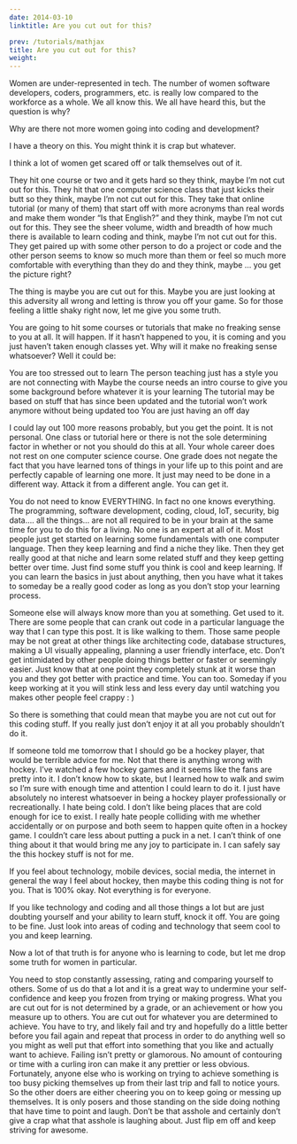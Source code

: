 ```yaml
---
date: 2014-03-10
linktitle: Are you cut out for this?

prev: /tutorials/mathjax
title: Are you cut out for this?
weight: 
---
```


Women are under-represented in tech.  The number of women software developers, coders, programmers, etc. is really low compared to the workforce as a whole.  We all know this.  We all have heard this, but the question is why?

Why are there not more women going into coding and development?

 

I have a theory on this. You might think it is crap but whatever.

 

I think a lot of women get scared off or talk themselves out of it.

They hit one course or two and it gets hard so they think, maybe I’m not cut out for this.
They hit that one computer science class that just kicks their butt so they think, maybe I’m not cut out for this. 
They take that online tutorial (or many of them) that start off with more acronyms than real words and make them wonder “Is that English?” and they think, maybe I’m not cut out for this.
They see the sheer volume, width and breadth of how much there is available to learn coding and think, maybe I’m not cut out for this.
 They get paired up with some other person to do a project or code and the other person seems to know so much more than them or feel so much more comfortable with everything than they do and they think, maybe … you get the picture right?
 

The thing is maybe you are cut out for this. Maybe you are just looking at this adversity all wrong and letting is throw you off your game. So for those feeling a little shaky right now, let me give you some truth.

 

You are going to hit some courses or tutorials that make no freaking sense to you at all. It will happen.  If it hasn’t happened to you, it is coming and you just haven’t taken enough classes yet. Why will it make no freaking sense whatsoever? Well it could be:

You are too stressed out to learn
The person teaching just has a style you are not connecting with
Maybe the course needs an intro course to give you some background before whatever it is your learning
The tutorial may be based on stuff that has since been updated and the tutorial won’t work anymore without being updated too
You are just having an off day
 

I could lay out 100 more reasons probably, but you get the point.  It is not personal. One class or tutorial here or there is not the sole determining factor in whether or not you should do this at all.  Your whole career does not rest on one computer science course. One grade does not negate the fact that you have learned tons of things in your life up to this point and are perfectly capable of learning one more.  It just may need to be done in a different way.  Attack it from a different angle.  You can get it.

 

You do not need to know EVERYTHING. In fact no one knows everything. The programming, software development, coding, cloud, IoT, security, big data…. all the things… are not all required to be in your brain at the same time for you to do this for a living.  No one is an expert at all of it.  Most people just get started on learning some fundamentals with one computer language. Then they keep learning and find a niche they like.  Then they get really good at that niche and learn some related stuff and they keep getting better over time.  Just find some stuff you think is cool and keep learning.  If you can learn the basics in just about anything, then you have what it takes to someday be a really good coder as long as you don’t stop your learning process.

 

Someone else will always know more than you at something. Get used to it. There are some people that can crank out code in a particular language the way that I can type this post.  It is like walking to them.  Those same people may be not great at other things like architecting code, database structures, making a UI visually appealing, planning a user friendly interface, etc.  Don’t get intimidated by other people doing things better or faster or seemingly easier.  Just know that at one point they completely stunk at it worse than you and they got better with practice and time. You can too. Someday if you keep working at it you will stink less and less every day until watching you makes other people feel crappy : )

 

So there is something that could mean that maybe you are not cut out for this coding stuff. If you really just don’t enjoy it at all you probably shouldn’t do it.

 

If someone told me tomorrow that I should go be a hockey player, that would be terrible advice for me. Not that there is anything wrong with hockey.  I’ve watched a few hockey games and it seems like the fans are pretty into it. I don’t know how to skate, but I learned how to walk and swim so I’m sure with enough time and attention I could learn to do it. I just have absolutely no interest whatsoever in being a hockey player professionally or recreationally. I hate being cold. I don’t like being places that are cold enough for ice to exist. I really hate people colliding with me whether accidentally or on purpose and both seem to happen quite often in a hockey game. I couldn’t care less about putting a puck in a net. I can’t think of one thing about it that would bring me any joy to participate in. I can safely say the this hockey stuff is not for me.

 

If you feel about technology, mobile devices, social media, the internet in general the way I feel about hockey, then maybe this coding thing is not for you.  That is 100% okay. Not everything is for everyone.

 

If you like technology and coding and all those things a lot but are just doubting yourself and your ability to learn stuff, knock it off. You are going to be fine. Just look into areas of coding and technology that seem cool to you and keep learning.

 

Now a lot of that truth is for anyone who is learning to code, but let me drop some truth for women in particular.

 

You need to stop constantly assessing, rating and comparing yourself to others.  Some of us do that a lot and it is a great way to undermine your self-confidence and keep you frozen from trying or making progress.  What you are cut out for is not determined by a grade, or an achievement or how you measure up to others. You are cut out for whatever you are determined to achieve. You have to try, and likely fail and try and hopefully do a little better before you fail again and repeat that process in order to do anything well so you might as well put that effort into something that you like and actually want to achieve.  Failing isn’t pretty or glamorous.  No amount of contouring or time with a curling iron can make it any prettier or less obvious.  Fortunately, anyone else who is working on trying to achieve something is too busy picking themselves up from their last trip and fall to notice yours. So the other doers are either cheering you on to keep going or messing up themselves.  It is only posers and those standing on the side doing nothing that have time to point and laugh.  Don’t be that asshole and certainly don’t give a crap what that asshole is laughing about. Just flip em off and keep striving for awesome.